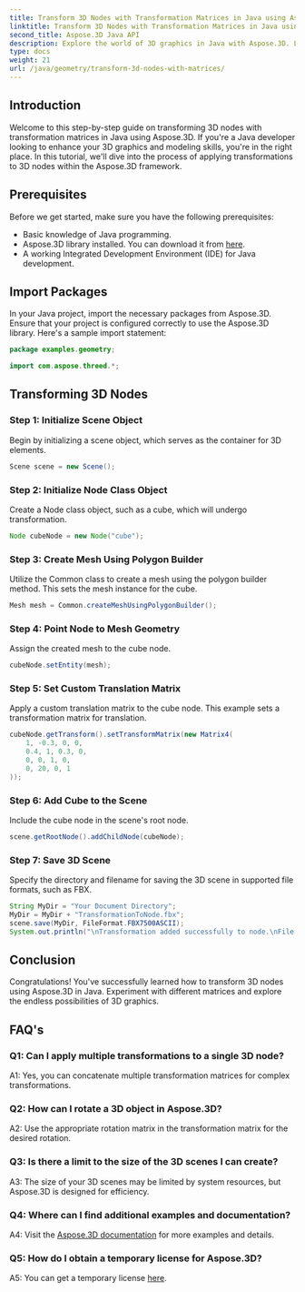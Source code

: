 ```yaml
---
title: Transform 3D Nodes with Transformation Matrices in Java using Aspose.3D
linktitle: Transform 3D Nodes with Transformation Matrices in Java using Aspose.3D
second_title: Aspose.3D Java API
description: Explore the world of 3D graphics in Java with Aspose.3D. Learn to transform nodes effortlessly using transformation matrices.
type: docs
weight: 21
url: /java/geometry/transform-3d-nodes-with-matrices/
---
```

## Introduction

Welcome to this step-by-step guide on transforming 3D nodes with transformation matrices in Java using Aspose.3D. If you're a Java developer looking to enhance your 3D graphics and modeling skills, you're in the right place. In this tutorial, we'll dive into the process of applying transformations to 3D nodes within the Aspose.3D framework.

## Prerequisites

Before we get started, make sure you have the following prerequisites:

- Basic knowledge of Java programming.
- Aspose.3D library installed. You can download it from [here](https://releases.aspose.com/3d/java/).
- A working Integrated Development Environment (IDE) for Java development.

## Import Packages

In your Java project, import the necessary packages from Aspose.3D. Ensure that your project is configured correctly to use the Aspose.3D library. Here's a sample import statement:

```java
package examples.geometry;

import com.aspose.threed.*;

```

## Transforming 3D Nodes

### Step 1: Initialize Scene Object

Begin by initializing a scene object, which serves as the container for 3D elements.

```java
Scene scene = new Scene();
```

### Step 2: Initialize Node Class Object

Create a Node class object, such as a cube, which will undergo transformation.

```java
Node cubeNode = new Node("cube");
```

### Step 3: Create Mesh Using Polygon Builder

Utilize the Common class to create a mesh using the polygon builder method. This sets the mesh instance for the cube.

```java
Mesh mesh = Common.createMeshUsingPolygonBuilder();
```

### Step 4: Point Node to Mesh Geometry

Assign the created mesh to the cube node.

```java
cubeNode.setEntity(mesh);
```

### Step 5: Set Custom Translation Matrix

Apply a custom translation matrix to the cube node. This example sets a transformation matrix for translation.

```java
cubeNode.getTransform().setTransformMatrix(new Matrix4(
    1, -0.3, 0, 0,
    0.4, 1, 0.3, 0,
    0, 0, 1, 0,
    0, 20, 0, 1
));
```

### Step 6: Add Cube to the Scene

Include the cube node in the scene's root node.

```java
scene.getRootNode().addChildNode(cubeNode);
```

### Step 7: Save 3D Scene

Specify the directory and filename for saving the 3D scene in supported file formats, such as FBX.

```java
String MyDir = "Your Document Directory";
MyDir = MyDir + "TransformationToNode.fbx";
scene.save(MyDir, FileFormat.FBX7500ASCII);
System.out.println("\nTransformation added successfully to node.\nFile saved at " + MyDir);
```

## Conclusion

Congratulations! You've successfully learned how to transform 3D nodes using Aspose.3D in Java. Experiment with different matrices and explore the endless possibilities of 3D graphics.

## FAQ's

### Q1: Can I apply multiple transformations to a single 3D node?

A1: Yes, you can concatenate multiple transformation matrices for complex transformations.

### Q2: How can I rotate a 3D object in Aspose.3D?

A2: Use the appropriate rotation matrix in the transformation matrix for the desired rotation.

### Q3: Is there a limit to the size of the 3D scenes I can create?

A3: The size of your 3D scenes may be limited by system resources, but Aspose.3D is designed for efficiency.

### Q4: Where can I find additional examples and documentation?

A4: Visit the [Aspose.3D documentation](https://reference.aspose.com/3d/java/) for more examples and details.

### Q5: How do I obtain a temporary license for Aspose.3D?

A5: You can get a temporary license [here](https://purchase.aspose.com/temporary-license/).
